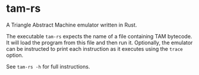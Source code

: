 # tam-rs

A Triangle Abstract Machine emulator written in Rust.

The executable `tam-rs` expects the name of a file containing TAM bytecode. It will 
load the program from this file and then run it. Optionally, the emulator can be 
instructed to print each instruction as it executes using the `trace` option.

See `tam-rs -h` for full instructions.
